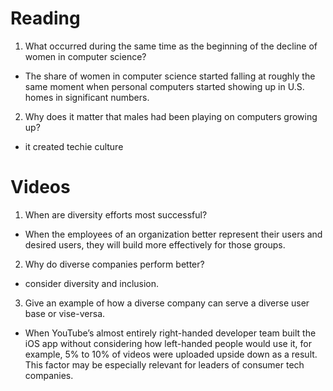 # Reading

1. What occurred during the same time as the beginning of the decline of women in computer science?
- The share of women in computer science started falling at roughly the same moment when personal computers started showing up in U.S. homes in significant numbers.

2. Why does it matter that males had been playing on computers growing up?
- it created techie culture

# Videos

1. When are diversity efforts most successful?
- When the employees of an organization better represent their users and desired users, they will build more effectively for those groups.
2. Why do diverse companies perform better?
- consider diversity and inclusion.
3. Give an example of how a diverse company can serve a diverse user base or vise-versa.
- When YouTube’s almost entirely right-handed developer team built the iOS app without considering how left-handed people would use it, for example, 5% to 10% of videos were uploaded upside down as a result. This factor may be especially relevant for leaders of consumer tech companies.

